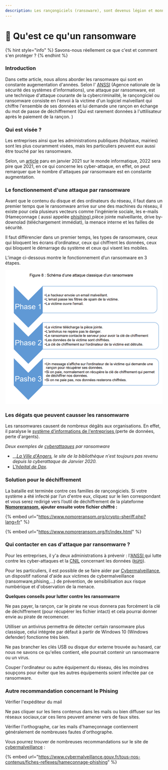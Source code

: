 ```yaml
---
description: Les rançongiciels (ransoware), sont devenus légion et monnaie courante.
---
```


# 🔑 Qu'est ce qu'un ransomware

{% hint style="info" %}
Savons-nous réellement ce que c'est et comment s'en protéger ?
{% endhint %}

### **Introduction**&#x20;

Dans cette article, nous allons aborder les ransomware qui sont en constante augementation d'années. Selon l' [ANSSI](https://www.ssi.gouv.fr/) (Agence nationale de la sécurité des systèmes d'informations), une attaque par ransomware, est une technique d'attaque courante de la cybercriminalité, le rançongiciel ou ransomware consiste en l'envoi à la victime d'un logiciel malveillant qui chiffre l'ensemble de ses données et lui demande une rançon en échange du mot de passe de déchiffrement (Qui est rarement données à l'uttilisateur après le paiement de la rançon. )

### **Qui est visée ?**&#x20;

Les entreprises ainsi que les administrations publiques (hôpitaux, mairies) sont les plus couramment visées, mais les particuliers peuvent eux aussi être touché par les ransomware.&#x20;

Selon, un [article](https://www.lemondeinformatique.fr/actualites/lire-attaques-par-ransomware-2022-sera-pire-que-2021-en-france-85517.html) paru en janvier 2021 sur le monde informatique, 2022 sera pire que 2021, en ce qui concerne les cyber-attaque, en effet, on peut remarquer que le nombre d'attaques par ransomware est en constante augmentation.&#x20;

### **Le fonctionnement d'une attaque par ransomware**&#x20;

Avant que le contenu du disque et des ordinateurs du réseau, il faut dans un premier temps que le ransomware arrive sur une des machines du réseau, il existe pour cela plusieurs vecteurs comme l’ingénierie sociale, les e-mails (Hameçonnage ( aussi appelée [phisihing](cest-quoi-le-phishing.md)),pièce jointe malveillante, drive by-downolad (téléchargement immédiat), la menace interne et les failles de sécurité.

Il faut différencier dans un premier temps, les types de ransomware, ceux qui bloquent les écrans d’ordinateur, ceux qui chiffrent les données, ceux qui bloquent le démarrage du système et ceux qui visent les mobiles.

L’image ci-dessous montre le fonctionnement d’un ransomware en 3 étapes.

![](<../.gitbook/assets/image (10).png>)

### **Les dégats que peuvent causser les ransomwarre**

Les ransomwares causent de nombreux dégâts aux organisations. En effet, il paralyse le [système d'informations de l'entreprises ](https://fr.wikipedia.org/wiki/Syst%C3%A8me\_d'information)(perte de données, perte d'argents).&#x20;

_Deux exemples  de_ [_cyberattaques_](https://fr.wikipedia.org/wiki/Cyberattaque) _par ransomware_&#x20;

* __[_La Ville d'Angers_](https://www.brut.media/fr/news/victime-d-une-cyberattaque-les-services-de-la-ville-d-angers-paralyses-98ef8f15-267b-45a9-8413-10ca228d72c5)_, le site de la bibliothèque n'est toujours pas revenu depuis la cyberattaque de Janvier 2020._
* [L'_hôpital de Dax_](https://www.radiofrance.fr/franceculture/podcasts/mecanique-de-la-cybermenace/episode-3-les-victimes-de-cyberattaques-1379279)_._&#x20;

### Solution pour le déchiffrement

La bataille est terminée contre ces familles de rançongiciels. Si votre système a été infecté par l’un d'entre eux, cliquez sur le lien correspondant et vous serez redirigé vers l’outil de déchiffrement de la plateforme [**Nomoreransom**](https://www.nomoreransom.org/fr)**, ajouter ensuite votre fichier chiffré :**

{% embed url="https://www.nomoreransom.org/crypto-sheriff.php?lang=fr" %}

{% embed url="https://www.nomoreransom.org/fr/index.html" %}

### **Qui contacter en cas d'attaque par ransomwarre ?**&#x20;

&#x20;Pour les entreprises, il y'a deux administrations à prévenir : l'[ANSSI ](https://www.ssi.gouv.fr/)qui lutte contre les cyber-attaques  et la [CNIL](https://www.cnil.fr/) concernant les données ([`RGPD`](https://www.cnil.fr/fr/rgpd-de-quoi-parle-t-on)).&#x20;

Pour les particuliers, il est possible de se faire aider par [Cybermalveillance](https://www.cybermalveillance.gouv.fr/), un dispositif national d'aide aux victimes de cybermalveillance (ransomware,phising,...)  de prévention, de sensibilisation aux risque numbérique et d'observation de la menace.&#x20;

**Quelques conseils pour lutter contre les ransomwarre**&#x20;

Ne pas payer, la rançon, car le pirate ne vous donnera pas forcément la clé de déchiffrement (pour récupérer les fichier intact) et cela pourrai donner envie au pirate de recomencer.&#x20;

Utilliser un antivirus permettra de détecter certain ransomware  plus  classique, celui intégrée par défaut à partir de Windows 10 (Windows defender) fonctionne très bien. &#x20;

Ne pas brancher les clés USB ou disque dur externe trouvée au hasard, car nous ne savons ce qu'elles contient, elle pourrait contenir un ransomwarre ou un virus.&#x20;

Couper l'ordinateur ou autre équipement du réseau, dès les moindres soupçons pour éviter que les autres équipements soient infectée par ce ransomware.&#x20;

### **Autre recommandation concernant le Phising**

Vérifier l'expéditeur du mail&#x20;

Ne pas cliquer sur les liens contenus dans les mails ou bien diffuser sur les réseaux sociaux,car ces liens peuvent amener vers de faux sites.&#x20;

Vérifier l'orthographe, car les mails d'hameçonnage contiennent généralement de nombreuses fautes d'orthographe.

Vous pourrez trouver de nombreuses recommandations sur le site de [cybermalveillance](https://www.cybermalveillance.gouv.fr/tous-nos-contenus/fiches-reflexes/hameconnage-phishing) :

{% embed url="https://www.cybermalveillance.gouv.fr/tous-nos-contenus/fiches-reflexes/hameconnage-phishing" %}

